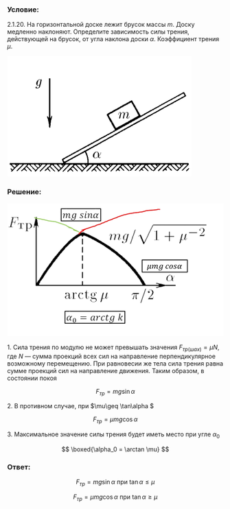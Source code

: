 ###  Условие:

$2.1.20.$ На горизонтальной доске лежит брусок массы $m$. Доску медленно наклоняют. Определите зависимость силы трения, действующей на брусок, от угла наклона доски $\alpha$. Коэффициент трения $\mu$.

![ К задаче 2.1.20 |429x281, 42%](../../img/2.1.20/statement.png)

###  Решение:

![ Зависимость силы трения от угла наклона доски |994x612, 59%](../../img/2.1.20/sol.png)

1\. Сила трения по модулю не может превышать значения $F_{тр(шах)} = \mu N$, где $N$ — сумма проекций всех сил на направление перпендикулярное возможному перемещению. При равновесии же тела сила трения равна сумме проекций сил на направление движения. Таким образом, в состоянии покоя

$$
F_{тр} = mg \sin\alpha
$$

2\. В противном случае, при $\mu\geq \tan\alpha $

$$
F_{тр} = \mu mg \cos\alpha
$$

3\. Максимальное значение силы трения будет иметь место при угле $\alpha_0$

$$
\boxed{\alpha_0 = \arctan \mu}
$$

###  Ответ:

$$
F_{тр} = mg \sin\alpha\text{ при }\tan\alpha\leq \mu
$$

$$
F_{тр} = \mu mg \cos\alpha\text{ при }\tan\alpha\geq \mu
$$